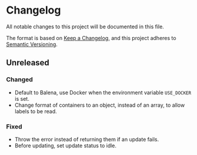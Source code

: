 # Changelog

All notable changes to this project will be documented in this file.

The format is based on [Keep a Changelog](https://keepachangelog.com/en/1.0.0/),
and this project adheres to [Semantic Versioning](https://semver.org/spec/v2.0.0.html).

## Unreleased

### Changed
- Default to Balena, use Docker when the environment variable `USE_DOCKER` is set.
- Change format of containers to an object, instead of an array, to allow labels to be read.

### Fixed
- Throw the error instead of returning them if an update fails.
- Before updating, set update status to idle.
